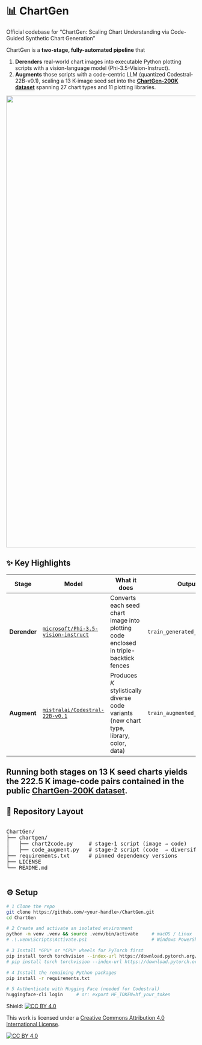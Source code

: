 # 📊 ChartGen  
Official codebase for “ChartGen: Scaling Chart Understanding via Code-Guided Synthetic Chart Generation”

ChartGen is a **two-stage, fully-automated pipeline** that  

1. **Derenders** real-world chart images into executable Python plotting scripts with a vision-language model (Phi-3.5-Vision-Instruct).  
2. **Augments** those scripts with a code-centric LLM (quantized Codestral-22B-v0.1), scaling a 13 K-image seed set into the **[ChartGen-200K dataset](https://huggingface.co/datasets/SD122025/ChartGen-200K)** spanning 27 chart types and 11 plotting libraries.  

<p align="center">
  <img src="assets/chartgen_pipeline.jpg" width="1200" alt="ChartGen pipeline">
</p>

## ✨  Key Highlights
| Stage | Model | What it does | Output |
|-------|-------|--------------|--------|
| **Derender** | [`microsoft/Phi-3.5-vision-instruct`](https://huggingface.co/microsoft/phi-3.5-vision-instruct) | Converts each seed chart image into plotting code enclosed in triple-backtick fences | `train_generated_codes/*.md` |
| **Augment** | [`mistralai/Codestral-22B-v0.1`](https://huggingface.co/mistralai/Codestral-22B-v0.1) | Produces *K* stylistically diverse code variants (new chart type, library, color, data) | `train_augmented_codes/*.md` |

Running both stages on 13 K seed charts yields the **222.5 K image-code pairs** contained in the public **[ChartGen-200K dataset](https://huggingface.co/datasets/SD122025/ChartGen-200K)**. 
---

## 📂  Repository Layout
<pre>

ChartGen/
├── chartgen/            
│   ├── chart2code.py     # stage-1 script (image → code)
│   ├── code_augment.py   # stage-2 script (code  → diversified code)
├── requirements.txt      # pinned dependency versions
├── LICENSE
└── README.md

</pre>

## ⚙️ Setup
```bash
# 1 Clone the repo
git clone https://github.com/<your-handle>/ChartGen.git
cd ChartGen

# 2 Create and activate an isolated environment
python -m venv .venv && source .venv/bin/activate     # macOS / Linux
# .\.venv\Scripts\Activate.ps1                        # Windows PowerShell

# 3 Install *GPU* or *CPU* wheels for PyTorch first
pip install torch torchvision --index-url https://download.pytorch.org/whl/cu118   # CUDA 11.8
# pip install torch torchvision --index-url https://download.pytorch.org/whl/cpu   # CPU-only

# 4 Install the remaining Python packages
pip install -r requirements.txt

# 5 Authenticate with Hugging Face (needed for Codestral)
huggingface-cli login     # or: export HF_TOKEN=hf_your_token
```


Shield: [![CC BY 4.0][cc-by-shield]][cc-by]

This work is licensed under a
[Creative Commons Attribution 4.0 International License][cc-by].

[![CC BY 4.0][cc-by-image]][cc-by]

[cc-by]: http://creativecommons.org/licenses/by/4.0/
[cc-by-image]: https://i.creativecommons.org/l/by/4.0/88x31.png
[cc-by-shield]: https://img.shields.io/badge/License-CC%20BY%204.0-lightgrey.svg
